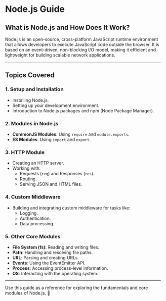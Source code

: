 # Node.js Guide

## What is Node.js and How Does It Work?
Node.js is an open-source, cross-platform JavaScript runtime environment that allows developers to execute JavaScript code outside the browser. It is based on an event-driven, non-blocking I/O model, making it efficient and lightweight for building scalable network applications.

---

## Topics Covered

### 1. Setup and Installation
- Installing Node.js.
- Setting up your development environment.
- Introduction to Node.js packages and npm (Node Package Manager).

### 2. Modules in Node.js
- **CommonJS Modules**: Using `require` and `module.exports`.
- **ES Modules**: Using `import` and `export`.

### 3. HTTP Module
- Creating an HTTP server.
- Working with:
  - Requests (`req`) and Responses (`res`).
  - Routing.
  - Serving JSON and HTML files.

### 4. Custom Middleware
- Building and integrating custom middleware for tasks like:
  - Logging.
  - Authentication.
  - Data processing.

### 5. Other Core Modules
- **File System (fs)**: Reading and writing files.
- **Path**: Handling and resolving file paths.
- **URL**: Parsing and creating URLs.
- **Events**: Using the EventEmitter API.
- **Process**: Accessing process-level information.
- **OS**: Interacting with the operating system.

---

Use this guide as a reference for exploring the fundamentals and core modules of Node.js. 🚀
